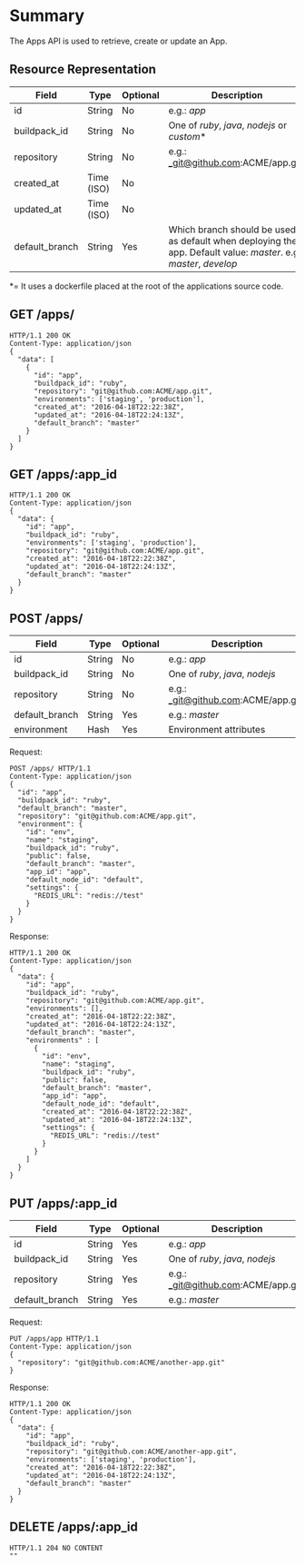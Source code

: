 # Summary

The Apps API is used to retrieve, create or update an App.

## Resource Representation
Field          | Type       | Optional | Description
---------------|------------|----------|-------------
id             | String     | No       | e.g.: _app_
buildpack_id   | String     | No       | One of _ruby_, _java_, _nodejs_ or _custom_*
repository     | String     | No       | e.g.: _git@github.com:ACME/app.git_
created_at     | Time (ISO) | No       |
updated_at     | Time (ISO) | No       |
default_branch | String     | Yes      | Which branch should be used as default when deploying the app. Default value: _master_. e.g: _master_, _develop_

\*= It uses a dockerfile placed at the root of the applications source code.

## GET /apps/

```http
HTTP/1.1 200 OK
Content-Type: application/json
{
  "data": [
    {
      "id": "app",
      "buildpack_id": "ruby",
      "repository": "git@github.com:ACME/app.git",
      "environments": ['staging', 'production'],
      "created_at": "2016-04-18T22:22:38Z",
      "updated_at": "2016-04-18T22:24:13Z",
      "default_branch": "master"
    }
  ]
}
```

## GET /apps/:app_id

```http
HTTP/1.1 200 OK
Content-Type: application/json
{
  "data": {
    "id": "app",
    "buildpack_id": "ruby",    
    "environments": ['staging', 'production'],
    "repository": "git@github.com:ACME/app.git",
    "created_at": "2016-04-18T22:22:38Z",
    "updated_at": "2016-04-18T22:24:13Z",
    "default_branch": "master"
  }
}
```

## POST /apps/

Field          | Type   | Optional | Description
---------------|--------|----------|-------------
id             | String | No       | e.g.: _app_
buildpack_id   | String | No       | One of _ruby_, _java_, _nodejs_
repository     | String | No       | e.g.: _git@github.com:ACME/app.git_
default_branch | String | Yes      | e.g.: _master_
environment    | Hash   | Yes      | Environment attributes

Request:
```http
POST /apps/ HTTP/1.1
Content-Type: application/json
{
  "id": "app",
  "buildpack_id": "ruby",
  "default_branch": "master",
  "repository": "git@github.com:ACME/app.git",
  "environment": {
    "id": "env",
    "name": "staging",
    "buildpack_id": "ruby",
    "public": false,
    "default_branch": "master",
    "app_id": "app",
    "default_node_id": "default",
    "settings": {
      "REDIS_URL": "redis://test"
    }
  }
}
```

Response:
```http
HTTP/1.1 200 OK
Content-Type: application/json
{
  "data": {
    "id": "app",
    "buildpack_id": "ruby",
    "repository": "git@github.com:ACME/app.git",
    "environments": [],
    "created_at": "2016-04-18T22:22:38Z",
    "updated_at": "2016-04-18T22:24:13Z",
    "default_branch": "master",
    "environments" : [
      {
        "id": "env",
        "name": "staging",
        "buildpack_id": "ruby",
        "public": false,
        "default_branch": "master",
        "app_id": "app",
        "default_node_id": "default",
        "created_at": "2016-04-18T22:22:38Z",
        "updated_at": "2016-04-18T22:24:13Z",
        "settings": {
          "REDIS_URL": "redis://test"
        }
      }
    ]
  }
}
```

## PUT /apps/:app_id

Field          | Type   | Optional | Description
---------------|--------|----------|-------------
id             | String | Yes      | e.g.: _app_
buildpack_id   | String | Yes      | One of _ruby_, _java_, _nodejs_
repository     | String | Yes      | e.g.: _git@github.com:ACME/app.git_
default_branch | String | Yes      | e.g.: _master_

Request:
```http
PUT /apps/app HTTP/1.1
Content-Type: application/json
{
  "repository": "git@github.com:ACME/another-app.git"
}
```

Response:
```http
HTTP/1.1 200 OK
Content-Type: application/json
{
  "data": {
    "id": "app",
    "buildpack_id": "ruby",
    "repository": "git@github.com:ACME/another-app.git",    
    "environments": ['staging', 'production'],
    "created_at": "2016-04-18T22:22:38Z",
    "updated_at": "2016-04-18T22:24:13Z",
    "default_branch": "master"
  }
}
```

## DELETE /apps/:app_id

```http
HTTP/1.1 204 NO CONTENT
""
```
